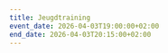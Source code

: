 ```yaml
---
title: Jeugdtraining
event_date: 2026-04-03T19:00:00+02:00
end_date: 2026-04-03T20:15:00+02:00
---
```

